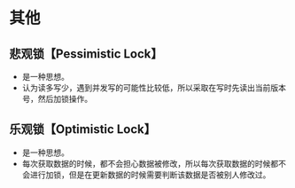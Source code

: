 # 其他

## 悲观锁【Pessimistic Lock】
- 是一种思想。
- 认为读多写少，遇到并发写的可能性比较低，所以采取在写时先读出当前版本号，然后加锁操作。

## 乐观锁【Optimistic Lock】
- 是一种思想。
- 每次获取数据的时候，都不会担心数据被修改，所以每次获取数据的时候都不会进行加锁，但是在更新数据的时候需要判断该数据是否被别人修改过。